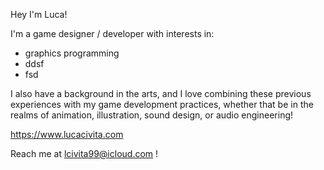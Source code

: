 Hey I'm Luca!

I'm a game designer / developer with interests in:
- graphics programming
- ddsf
- fsd

I also have a background in the arts, and I love combining these
previous experiences with my game development practices, whether
that be in the realms of animation, illustration, sound design,
or audio engineering!

https://www.lucacivita.com

Reach me at lcivita99@icloud.com !

